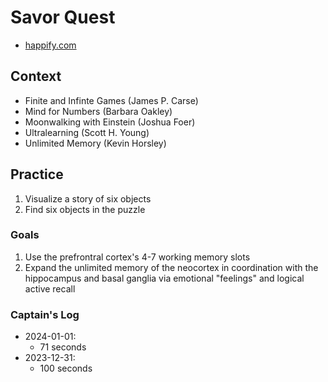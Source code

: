 # Savor Quest
* [happify.com](https://www.happify.com)

## Context

* Finite and Infinte Games (James P. Carse)
* Mind for Numbers (Barbara Oakley)
* Moonwalking with Einstein (Joshua Foer)
* Ultralearning (Scott H. Young)
* Unlimited Memory (Kevin Horsley)

## Practice

1. Visualize a story of six objects
2. Find six objects in the puzzle

### Goals

1. Use the prefrontral cortex's 4-7 working memory slots
2. Expand the unlimited memory of the neocortex in coordination with the hippocampus and basal ganglia via emotional "feelings" and logical active recall

### Captain's Log

* 2024-01-01:
  * 71 seconds
* 2023-12-31:
  * 100 seconds
